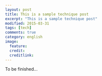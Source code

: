 ```yaml
---
layout: post
title: This is a sample technique post
excerpt: "This is a sample technique post"
modified: 2015-03-31
tags: [tech]
comments: true
category: english
image:
  feature: 
  credit: 
  creditlink: 
---
```

To be finished...